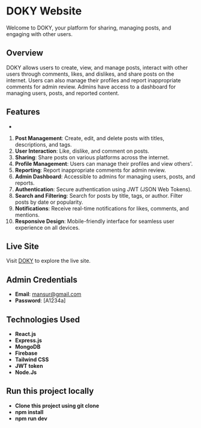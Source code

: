 
# DOKY Website

Welcome to DOKY, your platform for sharing, managing posts, and engaging with other users.

## Overview

DOKY allows users to create, view, and manage posts, interact with other users through comments, likes, and dislikes, and share posts on the internet. Users can also manage their profiles and report inappropriate comments for admin review. Admins have access to a dashboard for managing users, posts, and reported content.

## Features

-
1. **Post Management**: Create, edit, and delete posts with titles, descriptions, and tags.
2. **User Interaction**: Like, dislike, and comment on posts.
3. **Sharing**: Share posts on various platforms across the internet.
4. **Profile Management**: Users can manage their profiles and view others'.
5. **Reporting**: Report inappropriate comments for admin review.
6. **Admin Dashboard**: Accessible to admins for managing users, posts, and reports.
7. **Authentication**: Secure authentication using JWT (JSON Web Tokens).
8. **Search and Filtering**: Search for posts by title, tags, or author. Filter posts by date or popularity.
9. **Notifications**: Receive real-time notifications for likes, comments, and mentions.
10. **Responsive Design**: Mobile-friendly interface for seamless user experience on all devices.


## Live Site

Visit [DOKY](https://heroic-kelpie-0a51f0.netlify.app/) to explore the live site.

## Admin Credentials

- **Email**: mansur@gmail.com
- **Password**: [A1234a]

## Technologies Used

- **React.js**
- **Express.js**
- **MongoDB**
- **Firebase**
- **Tailwind CSS**
- **JWT token**
- **Node.Js**
 ## Run this project locally

  - **Clone this project using git clone**
  - **npm install**
  - **npm run dev**
